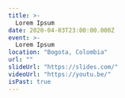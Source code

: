 ```yaml
---
title: >-
  Lorem Ipsum
date: 2020-04-03T23:00:00.000Z
event: >-
  Lorem Ipsum
location: "Bogota, Colombia"
url: ""
slideUrl: "https://slides.com/"
videoUrl: "https://youtu.be/"
isPast: true
---
```

